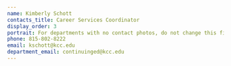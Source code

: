 ```yaml
---
name: Kimberly Schott
contacts_title: Career Services Coordinator
display_order: 3
portrait: For departments with no contact photos, do not change this field.
phone: 815-802-8222
email: kschott@kcc.edu
department_email: continuinged@kcc.edu
---
```

